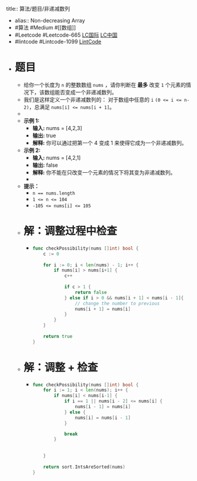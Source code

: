 title:: 算法/题目/非递减数列
- alias:: Non-decreasing Array
- #算法 #Medium #[[数组]]
- #Leetcode #Leetcode-665 [LC国际](https://leetcode.com/problems/non-decreasing-array/) [LC中国](https://leetcode-cn.com/problems/non-decreasing-array/)
- #lintcode #Lintcode-1099 [LintCode](https://www.lintcode.com/problem/1099/)
- # 题目
	- 给你一个长度为 `n` 的整数数组 `nums` ，请你判断在 **最多** 改变 `1` 个元素的情况下，该数组能否变成一个非递减数列。
	- 我们是这样定义一个非递减数列的： 对于数组中任意的 `i` `(0 <= i <= n-2)`，总满足 `nums[i] <= nums[i + 1]`。
	-
	- **示例 1:**
		- **输入:** nums = [4,2,3]
		- **输出:** true
		- **解释:** 你可以通过把第一个 4 变成 1 来使得它成为一个非递减数列。
	- **示例 2:**
		- **输入:** nums = [4,2,1]
		- **输出:** false
		- **解释:** 你不能在只改变一个元素的情况下将其变为非递减数列。
		-
	- **提示：**
	  		<meta charset="UTF-8" />
		- `n == nums.length`
		- `1 <= n <= 104`
		- `-105 <= nums[i] <= 105`
	- # 解：调整过程中检查
		- ```go
		  func checkPossibility(nums []int) bool {
		      c := 0
		      
		      for i := 0; i < len(nums) - 1; i++ {
		          if nums[i] > nums[i+1] {
		              c++
		              
		              if c > 1 {
		                  return false
		              } else if i > 0 && nums[i + 1] < nums[i - 1]{
		                  // change the number to previous
		                  nums[i + 1] = nums[i]
		              }
		          }
		      }
		      
		      return true
		  }
		  ```
	- # 解：调整 + 检查
		- ```go
		  func checkPossibility(nums []int) bool {
		      for i := 1; i < len(nums); i++ {
		          if nums[i] < nums[i-1] {
		              if i == 1 || nums[i - 2] <= nums[i] {
		                  nums[i - 1] = nums[i]
		              } else {
		                  nums[i] = nums[i - 1]
		              }
		  
		              break
		          }
		          
		          
		      }
		      
		      return sort.IntsAreSorted(nums)
		  }
		  ```
